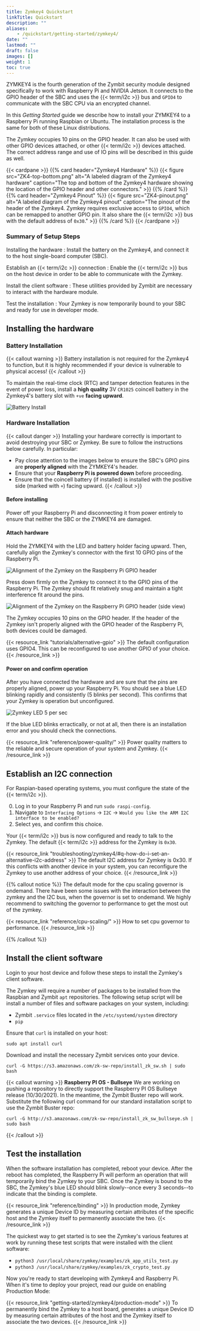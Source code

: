 ```yaml
---
title: Zymkey4 Quickstart
linkTitle: Quickstart
description: ""
aliases:
    - /quickstart/getting-started/zymkey4/
date: ""
lastmod: ""
draft: false
images: []
weight: 1
toc: true
---
```


ZYMKEY4 is the fourth generation of the Zymbit security module designed specifically to work with Raspberry Pi and NVIDIA Jetson. It connects to the GPIO header of the SBC and uses the {{< term/i2c >}} bus and `GPIO4` to communicate with the SBC CPU via an encrypted channel.

In this *Getting Started* guide we describe how to install your ZYMKEY4 to a Raspberry Pi running Raspbian or Ubuntu. The installation process is the same for both of these Linux distributions.

<!-- TODO: Update link -->
<!-- **[Learn about Linux OS support for Zymkey.](https://community.zymbit.com/c/operating-system/23)** -->

The Zymkey occupies 10 pins on the GPIO header. It can also be used with other GPIO devices attached, or other {{< term/i2c >}} devices attached. The correct address range and use of IO pins will be described in this guide as well.


<!-- TODO: Make a shortcode that can style things like this more consistent between cards. -->
{{< cardpane >}}
{{% card header="Zymkey4 Hardware" %}}
{{< figure
    src="ZK4-top-bottom.png"
    alt="A labeled diagram of the Zymkey4 hardware"
    caption="The top and bottom of the Zymkey4 hardware showing the location of the GPIO header and other connectors."
    >}}
{{% /card %}}
{{% card header="Zymkey4 Pinout" %}}
{{< figure
    src="ZK4-pinout.png"
    alt="A labeled diagram of the Zymkey4 pinout"
    caption="The pinout of the header of the Zymkey4. Zymkey requires exclusive access to `GPIO4`, which can be remapped to another GPIO pin. It also share the {{< term/i2c >}} bus with the default address of `0x30`."
    >}}
{{% /card %}}
{{< /cardpane >}}

### Summary of Setup Steps

<!-- TODO: Add better styling for definition lists in this theme. -->
Installing the hardware
:   Install the battery on the Zymkey4, and connect it to the host single-board computer (SBC).

Establish an {{< term/i2c >}} connection
:   Enable the {{< term/i2c >}} bus on the host device in order to be able to communicate with the Zymkey.

Install the client software
:   These utilities provided by Zymbit are necessary to interact with the hardware module.

Test the installation
:   Your Zymkey is now temporarily bound to your SBC and ready for use in developer mode.

## Installing the hardware

### Battery Installation

{{< callout warning >}}
Battery installation is not required for the Zymkey4 to function, but it is highly recommended if your device is vulnerable to physical access!
{{< /callout >}}

To maintain the real-time clock (RTC) and tamper detection features in the event of power loss, install a **high quality** 3V `CR1025` coincell battery in the Zymkey4's battery slot with `+ve` **facing upward**.

![Battery Install](ZK4-battery-install.png)

<!-- Link to resource about battery installation and purpose -->

### Hardware Installation

{{< callout danger >}}
Installing your hardware correctly is important to avoid destroying your SBC or Zymkey. Be sure to follow the instructions below carefully. In particular:

* Pay close attention to the images below to ensure the SBC's GPIO pins are **properly aligned** with the ZYMKEY4's header.
* Ensure that your **Raspberry Pi is powered down** before proceeding.
* Ensure that the coincell battery (if installed) is installed with the positive side (marked with `+`) facing upward.
{{< /callout >}}

#### Before installing

Power off your Raspberry Pi and disconnecting it from power entirely to ensure that neither the SBC or the ZYMKEY4 are damaged.

#### Attach hardware

Hold the ZYMKEY4 with the LED and battery holder facing upward. Then, carefully align the Zymkey's connector with the first 10 GPIO pins of the Raspberry Pi.

![Alignment of the Zymkey on the Raspberry Pi GPIO header](ZK4-hw-install-1.png)

Press down firmly on the Zymkey to connect it to the GPIO pins of the Raspberry Pi. The Zymkey should fit relatively snug and maintain a tight interference fit around the pins.

![Alignment of the Zymkey on the Raspberry Pi GPIO header (side view)](ZK4-hw-install-2.png)

The Zymkey occupies 10 pins on the GPIO header. If the header of the Zymkey isn't properly aligned with the GPIO header of the Raspberry Pi, both devices could be damaged.

{{< resource_link "tutorials/alternative-gpio" >}}
The default configuration uses GPIO4. This can be reconfigured to use another GPIO of your choice.
{{< /resource_link >}}

#### Power on and confirm operation

After you have connected the hardware and are sure that the pins are properly aligned, power up your Raspberry Pi. You should see a blue LED blinking rapidly and consistently (5 blinks per second). This confirms that your Zymkey is operation but unconfigured.

![Zymkey LED 5 per sec](ZK-LED-power.gif)

If the blue LED blinks erractically, or not at all, then there is an installation error and you should check the connections.

{{< resource_link "reference/power-quality/" >}}
Power quality matters to the reliable and secure operation of your system and Zymkey.
{{< /resource_link >}}

## Establish an I2C connection

For Raspian-based operating systems, you must configure the state of the {{< term/i2c >}}.

0. Log in to your Raspberry Pi and run `sudo raspi-config`.
0. Navigate to `Interfacing Options` -> `I2C` -> `Would you like the ARM I2C interface to be enabled?`
0. Select yes, and confirm this choice.

Your {{< term/i2c >}} bus is now configured and ready to talk to the Zymkey. The default {{< term/i2c >}} address for the Zymkey is `0x30`.

{{< resource_link "troubleshooting/zymkey4/#q-how-do-i-set-an-alternative-i2c-address" >}}
The default I2C address for Zymkey is 0x30. If this conflicts with another device in your system, you can reconfigure the Zymkey to use another address of your choice.
{{< /resource_link >}}

{{% callout notice %}}
The default mode for the cpu scaling governor is ondemand. There have been some issues with the interaction between the zymkey and the I2C bus, when the governor is set to ondemand. We highly recommend to switching the governor to performance to get the most out of the zymkey.

{{< resource_link "reference/cpu-scaling/" >}}
How to set cpu governor to performance.
{{< /resource_link >}}

{{% /callout %}}

## Install the client software

Login to your host device and follow these steps to install the Zymkey's client software.

The Zymkey will require a number of packages to be installed from the Raspbian and Zymbit `apt` repositories. The following setup script will be install a number of files and software packages on your system, including:

* Zymbit `.service` files located in the `/etc/systemd/system` directory
* `pip`

Ensure that `curl` is installed on your host:

`sudo apt install curl`

Download and install the necessary Zymbit services onto your device.

`curl -G https://s3.amazonaws.com/zk-sw-repo/install_zk_sw.sh | sudo bash`

{{< callout warning >}}
**Raspberry PI OS - Bullseye** We are working on pushing a repository to directly support the Raspberry PI OS Bullseye release (10/30/2021). In the meantime, the Zymbit Buster repo will work. Substitute the following curl command for our standard installation script to use the Zymbit Buster repo:

`curl -G http://s3.amazonaws.com/zk-sw-repo/install_zk_sw_bullseye.sh | sudo bash`

{{< /callout >}}


## Test the installation

When the software installation has completed, reboot your device. After the reboot has completed, the Raspberry Pi will perform an operation that will temporarily bind the Zymkey to your SBC. Once the Zymkey is bound to the SBC, the Zymkey's blue LED should blink slowly--once every 3 seconds--to indicate that the binding is complete.

{{< resource_link "reference/binding" >}}
In production mode, Zymkey generates a unique Device ID by measuring certain attributes of the specific host and the Zymkey itself to permanently associate the two.
{{< /resource_link >}}

The quickest way to get started is to see the Zymkey's various features at work by running these test scripts that were installed with the client software:

* `python3 /usr/local/share/zymkey/examples/zk_app_utils_test.py`
* `python3 /usr/local/share/zymkey/examples/zk_crypto_test.py`

Now you're ready to start developing with Zymkey4 and Raspberry Pi. When it's time to deploy your project, read our guide on enabling Production Mode:

{{< resource_link "getting-started/zymkey4/production-mode" >}}
To permanently bind the Zymkey to a host board, generates a unique Device ID by measuring certain attributes of the host and the Zymkey itself to associate the two devices.
{{< /resource_link >}}
